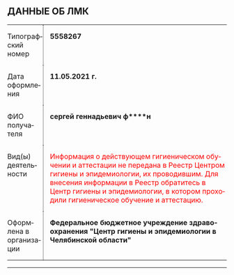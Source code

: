 <html>
<head>
	<meta http-equiv="content-type" content="text/html; charset=utf-8"/>
	
</head>
<body lang="ru-RU" link="#000080" vlink="#800000" dir="ltr"><h2 class="western">
ДАННЫЕ ОБ ЛМК</h2>
<table cellpadding="2" cellspacing="2">
	<tr valign="top">
		<td style="border: none; padding: 0cm"><p>Типографский
			номер 
			</p>
		</td>
		<td style="border-top: none; border-bottom: none; border-left: 1px dotted #000000; border-right: none; padding-top: 0cm; padding-bottom: 0cm; padding-left: 0.4cm; padding-right: 0cm"><p>
			<b>5&shy;5&shy;5&shy;8&shy;2&shy;6&shy;7</b></p>
		</td>
	</tr>
	<tr valign="top">
		<td style="border: none; padding: 0cm"><p>Дата оформления
						</p>
		</td>
		<td style="border-top: none; border-bottom: none; border-left: 1px dotted #000000; border-right: none; padding-top: 0cm; padding-bottom: 0cm; padding-left: 0.4cm; padding-right: 0cm"><p>
			<b>11.05.2021 г. </b>
			</p>
		</td>
	</tr>
	<tr valign="top">
		<td style="border: none; padding: 0cm"><p>ФИО получателя
						</p>
		</td>
		<td style="border-top: none; border-bottom: none; border-left: 1px dotted #000000; border-right: none; padding-top: 0cm; padding-bottom: 0cm; padding-left: 0.4cm; padding-right: 0cm"><p>
			<b>сергей геннадьевич ф****н </b>
			</p>
		</td>
	</tr>
	<tr valign="top">
		<td style="border: none; padding: 0cm"><p>Вид(ы) деятельности
						</p>
		</td>
		<td style="border-top: none; border-bottom: none; border-left: 1px dotted #000000; border-right: none; padding-top: 0cm; padding-bottom: 0cm; padding-left: 0.4cm; padding-right: 0cm"><p>
			<font color="#ff0000"><span style="font-weight: normal">Информация
			о действующем гигиеническом обучении
			и аттестации не передана в Реестр
			Центром гигиены и эпидемиологии, их
			проводившим. Для внесения информации
			в Реестр обратитесь в Центр гигиены
			и эпидемиологии, в котором проходили
			гигиеническое обучение и аттестацию.</span></font><b>
			</b>
			</p>
		</td>
	</tr>
	<tr valign="top">
		<td style="border: none; padding: 0cm"><p>Оформлена в
			организации 
			</p>
		</td>
		<td style="border-top: none; border-bottom: none; border-left: 1px dotted #000000; border-right: none; padding-top: 0cm; padding-bottom: 0cm; padding-left: 0.4cm; padding-right: 0cm"><p>
			<b>Федеральное бюджетное учреждение
			здравоохранения &quot;Центр гигиены и
			эпидемиологии в Челябинской области&quot;
			</b>
			</p>
		</td>
	</tr>
</table>
<hr/>

<p style="margin-left: 0.3cm; margin-right: 0.3cm; margin-top: 0.3cm; margin-bottom: 0.3cm">
<br/>
<br/>

</p>
</body>
</html>
